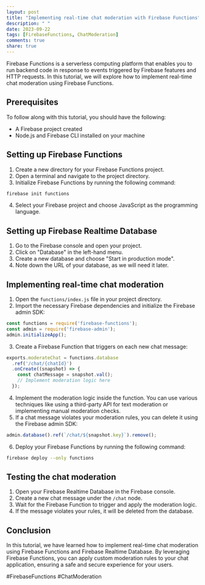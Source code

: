 ```yaml
---
layout: post
title: "Implementing real-time chat moderation with Firebase Functions"
description: " "
date: 2023-09-22
tags: [FirebaseFunctions, ChatModeration]
comments: true
share: true
---
```


Firebase Functions is a serverless computing platform that enables you to run backend code in response to events triggered by Firebase features and HTTP requests. In this tutorial, we will explore how to implement real-time chat moderation using Firebase Functions.

## Prerequisites

To follow along with this tutorial, you should have the following:
- A Firebase project created
- Node.js and Firebase CLI installed on your machine

## Setting up Firebase Functions

1. Create a new directory for your Firebase Functions project.
2. Open a terminal and navigate to the project directory.
3. Initialize Firebase Functions by running the following command:
```bash
firebase init functions
```
4. Select your Firebase project and choose JavaScript as the programming language.

## Setting up Firebase Realtime Database

1. Go to the Firebase console and open your project.
2. Click on "Database" in the left-hand menu.
3. Create a new database and choose "Start in production mode".
4. Note down the URL of your database, as we will need it later.

## Implementing real-time chat moderation

1. Open the `functions/index.js` file in your project directory.
2. Import the necessary Firebase dependencies and initialize the Firebase admin SDK:
```javascript
const functions = require('firebase-functions');
const admin = require('firebase-admin');
admin.initializeApp();
```
3. Create a Firebase Function that triggers on each new chat message:
```javascript
exports.moderateChat = functions.database
  .ref('/chat/{chatId}')
  .onCreate((snapshot) => {
    const chatMessage = snapshot.val();
    // Implement moderation logic here
  });
```
4. Implement the moderation logic inside the function. You can use various techniques like using a third-party API for text moderation or implementing manual moderation checks.
5. If a chat message violates your moderation rules, you can delete it using the Firebase admin SDK:
```javascript
admin.database().ref(`/chat/${snapshot.key}`).remove();
```
6. Deploy your Firebase Functions by running the following command:
```bash
firebase deploy --only functions
```

## Testing the chat moderation

1. Open your Firebase Realtime Database in the Firebase console.
2. Create a new chat message under the `/chat` node.
3. Wait for the Firebase Function to trigger and apply the moderation logic.
4. If the message violates your rules, it will be deleted from the database.

## Conclusion

In this tutorial, we have learned how to implement real-time chat moderation using Firebase Functions and Firebase Realtime Database. By leveraging Firebase Functions, you can apply custom moderation rules to your chat application, ensuring a safe and secure experience for your users.

#FirebaseFunctions #ChatModeration